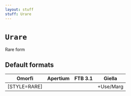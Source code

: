```yaml
---
layout: stuff
stuff: Urare
---
```

# ` Urare `

Rare form

## Default formats
| Omorfi | Apertium | FTB 3.1 | Giella |
|:------:|:--------:|:-------:|:------:|
|  [STYLE=RARE] |   |   |  +Use/Marg  |
